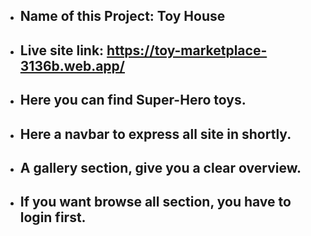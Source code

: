 * ## Name of this Project: Toy House
* ## Live site link: https://toy-marketplace-3136b.web.app/
* ## Here you can find Super-Hero toys.
* ## Here a navbar to express all site in shortly.
* ## A gallery section, give you a clear overview.
* ## If you want browse all section, you have to login first.